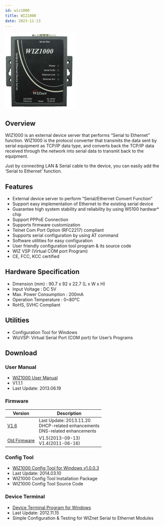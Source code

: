 ```yaml
---
id: wiz1000
title: WIZ1000
date: 2023-11-13
---
```


![](/img/products/wiz1000/wiz1000.jpg)

## Overview

WIZ1000 is an external device server that performs “Serial to Ethernet” function.  WIZ1000 is the protocol converter that transmits the data sent by serial equipment as TCP/IP data type, and converts back the TCP/IP data received through the network into serial data to transmit back to the equipment.

Just by connecting LAN & Serial cable to the device, you can easily add the ‘Serial to Ethernet’ function.

## Features

* External device server to perform “Serial/Ethernet Convert Function”
* Support easy implementation of Ethernet to the existing serial device
* Guarantee high system stability and reliability by using W5100 hardwar* chip
* Support PPPoE Connection
* Supports firmware customization
* Telnet Com Port Option (RFC2217) compliant
* Supports serial configuration by using AT command
* Software utilities for easy configuration
* User friendly configuration tool program & its source code
* WIZ VSP (Virtual COM port Program)
* CE, FCC, KCC certified

## Hardware Specification

* Dmension (mm) : 90.7 x 92 x 22.7 (L x W x H)
* Input Voltage : DC 5V
* Max. Power Consumption : 200mA
* Operation Temperature : 0~80℃
* RoHS, SVHC Compliant

## Utilities

* Configuration Tool for Windows
* WizVSP: Virtual Serial Port (COM port) for User’s Programs

## Download

### User Manual 

* <a href="/img/products/wiz1000/WIZ1000_UM_v110e.pdf" target="_blank">WIZ1000 User Manual</a>
* V1.1.1
* Last Update: 2013.06.19

### Firmware

| Version | Description |
| ------- | ----------- |
| <a href="/img/products/wiz1000/rom_wiz1000_v1_6.zip" target="_blank">V1.6</a> | Last Update: 2013.11.20<br />DHCP-related enhancements<br />DNS-related enhancements |
| <a href="/img/products/wiz1000/WIZ1000_old_FW.zip" target="_blank">Old Firmware</a> | V1.5(2013-09-13)<br />V1.4(2011-06-16) |

### Config Tool

* <a href="/img/products/wiz1000/WIZ1000_Config_Tool_1.0.0.3.zip" target="_blank">WIZ1000 Config Tool for Windows v1.0.0.3</a>
* Last Update: 2014.03.10
* WIZ1000 Config Tool Installation Package
* WIZ1000 Config Tool Source Code

### Device Terminal

* <a href="/img/products/wiz1000/Device-Terminal.zip" target="_blank">Device Terminal Program for Windows</a>
* Last Update: 2012.11.15
* Simple Configuration & Testing for WIZnet Serial to Ethernet Modules

